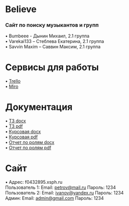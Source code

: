 # Believe

### Сайт по поиску музыкантов и групп
•	Bumbeee - Дынин Михаил, 2.1 группа <br>
•	Varekai133 – Стеблева Екатерина, 2.1 группа <br>
•	Savvin Maxim – Саввин Максим, 2.1 группа
# Сервисы для работы
•	[Trello](https://trello.com/b/pDAB8yMt/проект-тп) <br>
•	[Miro](https://miro.com/app/board/o9J_kvVIfC0=/)
# Документация
•	[ТЗ docx](https://github.com/Bumbeee/TProject/blob/master/documents/TZ.docx) <br>
•	[ТЗ pdf](https://github.com/Bumbeee/TProject/blob/master/documents/TZ.pdf) <br>
•	[Курсовая docx](https://github.com/Bumbeee/TProject/blob/master/documents/Курсовая.docx) <br>
•	[Курсовая pdf](https://github.com/Bumbeee/TProject/blob/master/documents/Курсовая.pdf) <br>
•	[Отчет по ролям docx](https://github.com/Bumbeee/TProject/blob/master/documents/%D0%9E%D1%82%D1%87%D0%B5%D1%82%20%D0%BF%D0%BE%20%D1%80%D0%BE%D0%BB%D1%8F%D0%BC.docx) <br>
•	[Отчет по ролям pdf](https://github.com/Bumbeee/TProject/blob/master/documents/%D0%9E%D1%82%D1%87%D0%B5%D1%82%20%D0%BF%D0%BE%20%D1%80%D0%BE%D0%BB%D1%8F%D0%BC.pdf)<br>
# Сайт
•	Адрес: f0432895.xsph.ru<br>Пользователь 1: Email: petrov@mail.ru Пароль: 1234<br>Пользователь 2: Email: ivanov@yandex.ru Пароль: 1234<br>Админ: Email: admin@gmail.com Пароль: 1234<br>
